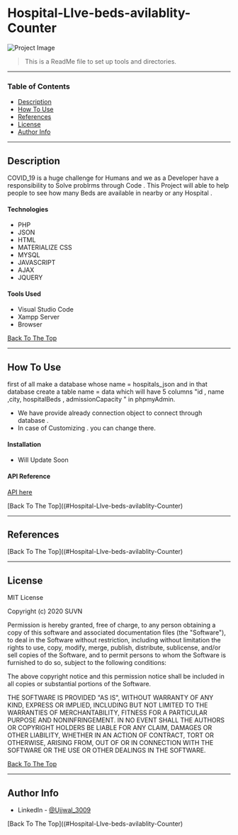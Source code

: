 # Hospital-LIve-beds-avilablity-Counter

![Project Image](project-image-url)

> This is a ReadMe file to set up tools and directories.

---

### Table of Contents


- [Description](#description)
- [How To Use](#how-to-use)
- [References](#references)
- [License](#license)
- [Author Info](#author-info)

---

## Description

COVID_19 is a huge challenge for Humans and we as a Developer have a responsibility to Solve problrms through Code .  This Project will able to help people to see how many Beds are available in nearby or any Hospital .
#### Technologies

- PHP
- JSON
- HTML
- MATERIALIZE CSS
- MYSQL
- JAVASCRIPT
- AJAX
- JQUERY

#### Tools Used

- Visual Studio Code
- Xampp Server
- Browser


[Back To The Top](#Hospital-LIve-beds-avilablity-Counter)

---

## How To Use

first of all make a database whose name = hospitals_json and in that database create a table name = data which will have 5 columns "id , name ,city, hospitalBeds , admissionCapacity " in phpmyAdmin.

- We have provide already connection object to connect through database .
- In case of Customizing . you can change there. 

#### Installation


- Will Update Soon



#### API Reference

[API here](#https://api.rootnet.in/covid19-in/hospitals/medical-colleges)



[Back To The Top]((#Hospital-LIve-beds-avilablity-Counter)

---

## References
[Back To The Top]((#Hospital-LIve-beds-avilablity-Counter)

---

## License

MIT License

Copyright (c) 2020 SUVN

Permission is hereby granted, free of charge, to any person obtaining a copy
of this software and associated documentation files (the "Software"), to deal
in the Software without restriction, including without limitation the rights
to use, copy, modify, merge, publish, distribute, sublicense, and/or sell
copies of the Software, and to permit persons to whom the Software is
furnished to do so, subject to the following conditions:

The above copyright notice and this permission notice shall be included in all
copies or substantial portions of the Software.

THE SOFTWARE IS PROVIDED "AS IS", WITHOUT WARRANTY OF ANY KIND, EXPRESS OR
IMPLIED, INCLUDING BUT NOT LIMITED TO THE WARRANTIES OF MERCHANTABILITY,
FITNESS FOR A PARTICULAR PURPOSE AND NONINFRINGEMENT. IN NO EVENT SHALL THE
AUTHORS OR COPYRIGHT HOLDERS BE LIABLE FOR ANY CLAIM, DAMAGES OR OTHER
LIABILITY, WHETHER IN AN ACTION OF CONTRACT, TORT OR OTHERWISE, ARISING FROM,
OUT OF OR IN CONNECTION WITH THE SOFTWARE OR THE USE OR OTHER DEALINGS IN THE
SOFTWARE.


[Back To The Top](#Hospital-LIve-beds-avilablity-Counter)

---

## Author Info

- LinkedIn - [@Ujjwal_3009](https://linkedin.com/ujjwal-kumar3009)


[Back To The Top]((#Hospital-LIve-beds-avilablity-Counter)
